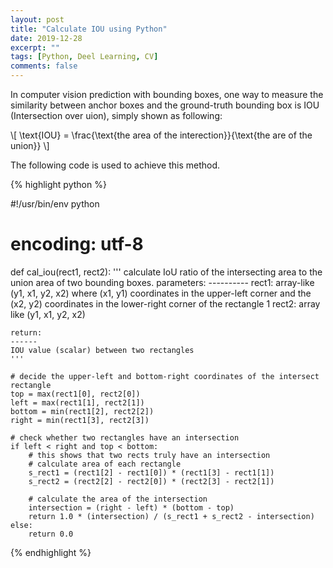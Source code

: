 ```yaml
---
layout: post
title: "Calculate IOU using Python"
date: 2019-12-28
excerpt: ""
tags: [Python, Deel Learning, CV]
comments: false
---
```


In computer vision prediction with bounding boxes, one way to measure the similarity between anchor boxes and the ground-truth bounding box is IOU (Intersection over uion), simply shown as following:

\\[ \text{IOU} = \frac{\text{the area of the interection}}{\text{the are of the union}} \\]

The following code is used to achieve this method.

{% highlight python %}

#!/usr/bin/env python
# encoding: utf-8
 
 def cal_iou(rect1, rect2):
    '''
    calculate IoU ratio of the intersecting area to the union area of two bounding boxes.
    parameters:
    ----------
    rect1: array-like (y1, x1, y2, x2) where (x1, y1) coordinates 
            in the upper-left corner and the (x2, y2) coordinates 
            in the lower-right corner of the rectangle 1 
    rect2: array like (y1, x1, y2, x2)

    return:
    ------
    IOU value (scalar) between two rectangles
    '''

    # decide the upper-left and bottom-right coordinates of the intersect rectangle 
    top = max(rect1[0], rect2[0])
    left = max(rect1[1], rect2[1])
    bottom = min(rect1[2], rect2[2])
    right = min(rect1[3], rect2[3])

    # check whether two rectangles have an intersection 
    if left < right and top < bottom:
        # this shows that two rects truly have an intersection
        # calculate area of each rectangle
        s_rect1 = (rect1[2] - rect1[0]) * (rect1[3] - rect1[1])
        s_rect2 = (rect2[2] - rect2[0]) * (rect2[3] - rect2[1])
        
        # calculate the area of the intersection
        intersection = (right - left) * (bottom - top)
        return 1.0 * (intersection) / (s_rect1 + s_rect2 - intersection)
    else:
        return 0.0

{% endhighlight %}